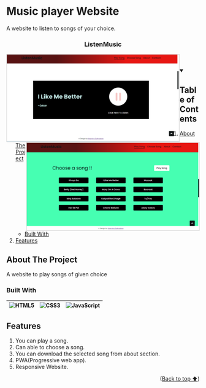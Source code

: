 # Music player Website
A website to listen to songs of your choice.
<a name="readme-top"></a>

<div align="center">
  <h3>ListenMusic</h3>
</div>
<img align="left" width="450px" src="https://github.com/akansha-sukhadeve/ListenMusic_Website/blob/master/screenshots/screenshot1.png"  alt =" " style="border: solid 1px #d4d4d4" /> <img align="right" width="450px" src="https://github.com/akansha-sukhadeve/ListenMusic_Website/blob/master/screenshots/screenshot2.png"  alt =" " style="border: solid 1px #d4d4d4" />
  

  <br>
  <br>
<!-- TABLE OF CONTENTS -->
<details open>
  <summary><h2>Table of Contents</h2></summary>
  <ol>
    <li>
      <a href="#about-the-project">About The Project</a>
      <ul>
        <li><a href="#built-with">Built With</a></li>
      </ul>
    </li>
    <li><a href="#features">Features</a></li>
    
  </ol>
</details>

## About The Project
A website to play songs of given choice

### Built With
| ![HTML5][html] | ![CSS3][css] | ![JavaScript][javascript] |
| --- | --- | --- |

## Features
1. You can play a song.
2. Can able to choose a song.
3. You can download the selected song from about section.
4. PWA(Progressive web app).
5. Responsive Website.

<!-- MARKDOWN LINKS & IMAGES -->
[html]: https://img.shields.io/badge/html-e34c26?style=for-the-badge&logo=html&logoColor=white
[css]: https://img.shields.io/badge/css-264de4?style=for-the-badge&logo=css&logoColor=white
[javascript]: https://img.shields.io/badge/js-f7df1e?style=for-the-badge&logo=js&logoColor=4FC08D

<p align="right">(<a href="#readme-top">Back to top ⬆️</a>)</p>



